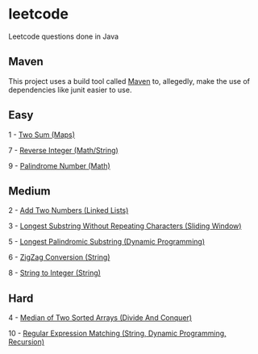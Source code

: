 # leetcode
Leetcode questions done in Java

## Maven

This project uses a build tool called <a href="https://maven.apache.org/">Maven</a> to, allegedly, make the use of dependencies like junit easier to use.

## Easy
<p>1 - <a href="https://github.com/matthewgraca/leetcode/blob/master/src/main/java/mgraca/easy/TwoSum.java">Two Sum (Maps)</a></p>
<p>7 - <a href="https://github.com/matthewgraca/leetcode/blob/master/src/main/java/mgraca/easy/ReverseInteger.java">Reverse Integer (Math/String)</a></p>
<p>9 - <a href="https://github.com/matthewgraca/leetcode/blob/master/src/main/java/mgraca/easy/PalindromeNumber.java">Palindrome Number (Math)</a></p>

## Medium
<p>2 - <a href="https://github.com/matthewgraca/leetcode/blob/master/src/main/java/mgraca/medium/AddTwoNumbers.java">Add Two Numbers (Linked Lists)</a></p>
<p>3 - <a href="https://github.com/matthewgraca/leetcode/blob/master/src/main/java/mgraca/medium/LongestSubstringWithoutRepeatingCharacters.java">Longest Substring Without Repeating Characters (Sliding Window)</a></p>
<p>5 - <a href="https://github.com/matthewgraca/leetcode/blob/master/src/main/java/mgraca/medium/LongestPalindromicSubstring.java">Longest Palindromic Substring (Dynamic Programming)</a></p>
<p>6 - <a href="https://github.com/matthewgraca/leetcode/blob/master/src/main/java/mgraca/medium/ZigZagConversion.java">ZigZag Conversion (String)</a></p>
<p>8 - <a href="https://github.com/matthewgraca/leetcode/blob/master/src/main/java/mgraca/medium/StringToInteger.java">String to Integer (String)</a></p>

## Hard
<p>4 - <a href="https://github.com/matthewgraca/leetcode/blob/master/src/main/java/mgraca/hard/MedianOfTwoSortedArrays.java">Median of Two Sorted Arrays (Divide And Conquer)</a></p>
<p>10 - <a href="https://github.com/matthewgraca/leetcode/blob/master/src/main/java/mgraca/hard/RegularExpressionMatching.java">Regular Expression Matching (String, Dynamic Programming, Recursion)</a></p>
